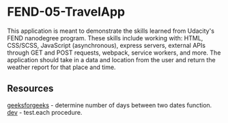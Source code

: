 # FEND-05-TravelApp

 This application is meant to demonstrate the skills learned from Udacity's FEND nanodegree program. These skills include working with: HTML, CSS/SCSS, JavaScript (asynchronous), express servers, external APIs through GET and POST requests, webpack, service workers, and more. The application should take in a data and location from the user and return the weather report for that place and time.

## Resources

[geeksforgeeks](https://www.geeksforgeeks.org/how-to-calculate-the-number-of-days-between-two-dates-in-javascript/) -  determine number of days between two dates function.
[dev](https://dev.to/bgord/simplify-repetitive-jest-test-cases-with-test-each-310m) - test.each procedure.
